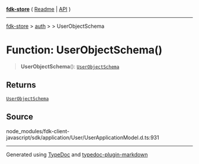 [**fdk-store**](../../../README.md) ( [Readme](../../../README.md) \| [API](../../../API.md) )

---

[fdk-store](../../../API.md) > [auth](../../README.md) > [<internal>](../README.md) > UserObjectSchema

# Function: UserObjectSchema()

> **UserObjectSchema**(): [`UserObjectSchema`](../type-aliases/type-alias.UserObjectSchema.md)

## Returns

[`UserObjectSchema`](../type-aliases/type-alias.UserObjectSchema.md)

## Source

node_modules/fdk-client-javascript/sdk/application/User/UserApplicationModel.d.ts:931

---

Generated using [TypeDoc](https://typedoc.org/) and [typedoc-plugin-markdown](https://www.npmjs.com/package/typedoc-plugin-markdown)
